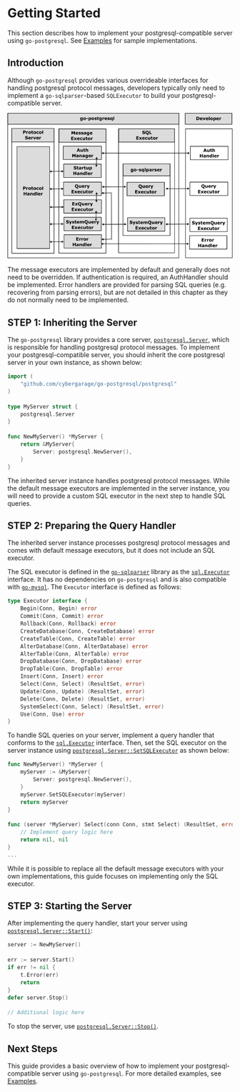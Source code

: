 # Getting Started

This section describes how to implement your postgresql-compatible server using `go-postgresql`. See [Examples](examples.md) for sample implementations.

## Introduction

Although `go-postgresql` provides various overrideable interfaces for handling postgresql protocol messages, developers typically only need to implement a `go-sqlparser`-based `SQLExecutor` to build your postgresql-compatible server.

![](img/executor.png)

The message executors are implemented by default and generally does not need to be overridden. If authentication is required, an AuthHandler should be implemented. Error handlers are provided for parsing SQL queries (e.g. recovering from parsing errors), but are not detailed in this chapter as they do not normally need to be implemented.

## STEP 1: Inheriting the Server

The `go-postgresql` library provides a core server, [`postgresql.Server`](../postgresql/server.go), which is responsible for handling postgresql protocol messages. To implement your postgresql-compatible server, you should inherit the core postgresql server in your own instance, as shown below:

```go
import (
	"github.com/cybergarage/go-postgresql/postgresql"
)

type MyServer struct {
	postgresql.Server
}

func NewMyServer() *MyServer {
	return &MyServer{
		Server: postgresql.NewServer(),
	}
}
```

The inherited server instance handles postgresql protocol messages. While the default message executors are implemented in the server instance, you will need to provide a custom SQL executor in the next step to handle SQL queries.

## STEP 2: Preparing the Query Handler

The inherited server instance processes postgresql protocol messages and comes with default message executors, but it does not include an SQL executor. 

The SQL executor is defined in the [`go-sqlparser`](https://github.com/cybergarage/go-sqlparser) library as the [`sql.Executor`](https://github.com/cybergarage/go-sqlparser/blob/master/sql/executor.go) interface. It has no dependencies on `go-postgresql` and is also compatible with [`go-mysql`](https://github.com/cybergarage/go-mysql). The `Executor` interface is defined as follows:

```go
type Executor interface {
	Begin(Conn, Begin) error
	Commit(Conn, Commit) error
	Rollback(Conn, Rollback) error	
	CreateDatabase(Conn, CreateDatabase) error
	CreateTable(Conn, CreateTable) error
	AlterDatabase(Conn, AlterDatabase) error
	AlterTable(Conn, AlterTable) error
	DropDatabase(Conn, DropDatabase) error
	DropTable(Conn, DropTable) error
	Insert(Conn, Insert) error
	Select(Conn, Select) (ResultSet, error)
	Update(Conn, Update) (ResultSet, error)
	Delete(Conn, Delete) (ResultSet, error)	
	SystemSelect(Conn, Select) (ResultSet, error)
	Use(Conn, Use) error
}
```

To handle SQL queries on your server, implement a query handler that conforms to the [`sql.Executor`](https://github.com/cybergarage/go-sqlparser/blob/master/sql/executor.go) interface. Then, set the SQL executor on the server instance using [`postgresql.Server::SetSQLExecutor`](../postgresql/server.go) as shown below:

```go
func NewMyServer() *MyServer {
	myServer := &MyServer{
		Server: postgresql.NewServer(),
	}
	myServer.SetSQLExecutor(myServer)
	return myServer
}

func (server *MyServer) Select(conn Conn, stmt Select) (ResultSet, error) {
	// Implement query logic here
	return nil, nil
}
...
```

While it is possible to replace all the default message executors with your own implementations, this guide focuses on implementing only the SQL executor.

## STEP 3: Starting the Server

After implementing the query handler, start your server using [`postgresql.Server::Start()`](../postgresql/server.go):

```go
server := NewMyServer()

err := server.Start()
if err != nil {
	t.Error(err)
	return
}
defer server.Stop()

// Additional logic here
```

To stop the server, use [`postgresql.Server::Stop()`](../postgresql/server.go).

## Next Steps

This guide provides a basic overview of how to implement your postgresql-compatible server using `go-postgresql`. For more detailed examples, see [Examples](examples.md).
